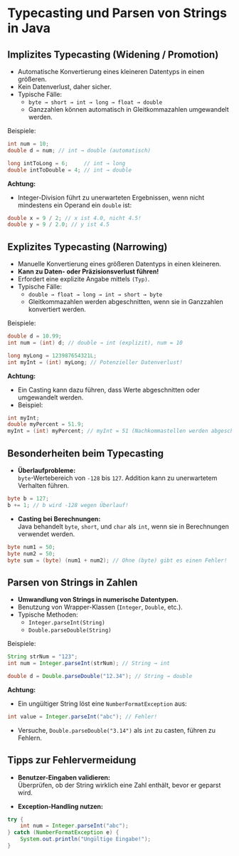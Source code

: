 # Typecasting und Parsen von Strings in Java

## Implizites Typecasting (Widening / Promotion)
- Automatische Konvertierung eines kleineren Datentyps in einen größeren.
- Kein Datenverlust, daher sicher.
- Typische Fälle:
    - `byte → short → int → long → float → double`
    - Ganzzahlen können automatisch in Gleitkommazahlen umgewandelt werden.

Beispiele:
```java
int num = 10;
double d = num; // int → double (automatisch)

long intToLong = 6;     // int → long
double intToDouble = 4; // int → double
```
**Achtung:**  
- Integer-Division führt zu unerwarteten Ergebnissen, wenn nicht mindestens ein Operand ein `double` ist:
```java
double x = 9 / 2; // x ist 4.0, nicht 4.5!
double y = 9 / 2.0; // y ist 4.5
```

## Explizites Typecasting (Narrowing)
- Manuelle Konvertierung eines größeren Datentyps in einen kleineren.
- **Kann zu Daten- oder Präzisionsverlust führen!**
- Erfordert eine explizite Angabe mittels `(Typ)`.
- Typische Fälle:
    - `double → float → long → int → short → byte`
    - Gleitkommazahlen werden abgeschnitten, wenn sie in Ganzzahlen konvertiert werden.

Beispiele:
```java
double d = 10.99;
int num = (int) d; // double → int (explizit), num = 10

long myLong = 123987654321L;
int myInt = (int) myLong; // Potenzieller Datenverlust!
```
**Achtung:**  
- Ein Casting kann dazu führen, dass Werte abgeschnitten oder umgewandelt werden.
- Beispiel:
```java
int myInt;
double myPercent = 51.9;
myInt = (int) myPercent; // myInt = 51 (Nachkommastellen werden abgeschnitten)
```

## Besonderheiten beim Typecasting
- **Überlaufprobleme:**<br>
`byte`-Wertebereich von `-128` bis `127`. Addition kann zu unerwartetem Verhalten führen.
```java
byte b = 127;
b += 1; // b wird -128 wegen Überlauf!
```
- **Casting bei Berechnungen:**<br>
Java behandelt `byte`, `short`, und `char` als `int`, wenn sie in Berechnungen verwendet werden.
```java
byte num1 = 50;
byte num2 = 50;
byte sum = (byte) (num1 + num2); // Ohne (byte) gibt es einen Fehler!
```

## Parsen von Strings in Zahlen
- **Umwandlung von Strings in numerische Datentypen.**
- Benutzung von Wrapper-Klassen (`Integer`, `Double`, etc.).
- Typische Methoden:
    - `Integer.parseInt(String)`
    - `Double.parseDouble(String)`

Beispiele:
```java
String strNum = "123";
int num = Integer.parseInt(strNum); // String → int

double d = Double.parseDouble("12.34"); // String → double
```
**Achtung:**  
- Ein ungültiger String löst eine `NumberFormatException` aus:
```java
int value = Integer.parseInt("abc"); // Fehler!
```
- Versuche, `Double.parseDouble("3.14")` als `int` zu casten, führen zu Fehlern.

## Tipps zur Fehlervermeidung
- **Benutzer-Eingaben validieren:**<br>
Überprüfen, ob der String wirklich eine Zahl enthält, bevor er geparst wird.

- **Exception-Handling nutzen:** 
```java
try {
    int num = Integer.parseInt("abc");
} catch (NumberFormatException e) {
    System.out.println("Ungültige Eingabe!");
}
```
